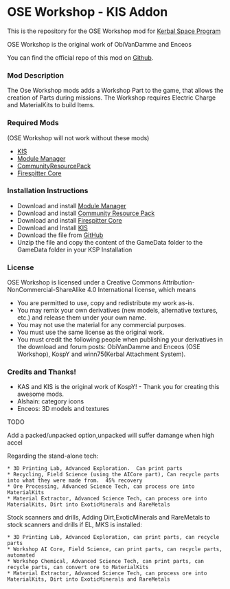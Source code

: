 ﻿OSE Workshop - KIS Addon
===

This is the repository for the OSE Workshop mod for [Kerbal Space Program](http://kerbalspaceprogram.com)

OSE Workshop is the original work of ObiVanDamme and Enceos

You can find the official repo of this mod on [Github](http://github.com/ObiVanDamme/Workshop).

### Mod Description
The Ose Workshop mods adds a Workshop Part to the game, that allows the creation of Parts during missions. The Workshop requires Electric Charge and MaterialKits to build Items. 

### Required Mods
(OSE Workshop will not work without these mods)
* [KIS](http://forum.kerbalspaceprogram.com/index.php?/topic/101928-105-kerbal-inventory-system-kis-123/)
* [Module Manager](http://forum.kerbalspaceprogram.com/threads/55219)
* [CommunityResourcePack](http://forum.kerbalspaceprogram.com/index.php?/topic/83007-11)
* [Firespitter Core](http://forum.kerbalspaceprogram.com/index.php?/topic/22583-firespitter-propeller-plane-and-helicopter-parts-v71-may-5th-for-ksp-10/)

### Installation Instructions
* Download and install [Module Manager](http://forum.kerbalspaceprogram.com/threads/55219)
* Download and install [Community Resource Pack](http://forum.kerbalspaceprogram.com/index.php?/topic/83007-11)
* Download and install [Firespitter Core](http://forum.kerbalspaceprogram.com/index.php?/topic/22583-firespitter-propeller-plane-and-helicopter-parts-v71-may-5th-for-ksp-10/)
* Download and Install [KIS](http://forum.kerbalspaceprogram.com/index.php?/topic/101928-105-kerbal-inventory-system-kis-123/)
* Download the file from [GitHub](https://github.com/obivandamme/Workshop/releases)
* Unzip the file and copy the content of the GameData folder to the GameData folder in your KSP Installation

### License

OSE Workshop is licensed under a Creative Commons Attribution-NonCommercial-ShareAlike 4.0 International license, which means

* You are permitted to use, copy and redistribute my work as-is.
* You may remix your own derivatives (new models, alternative textures, etc.) and release them under your own name.
* You may not use the material for any commercial purposes.
* You must use the same license as the original work.
* You must credit the following people when publishing your derivatives in the download and forum posts: ObiVanDamme and Enceos (OSE Workshop), KospY and winn75(Kerbal Attachment System).

### Credits and Thanks!

* KAS and KIS is the original work of KospY! - Thank you for creating this awesome mods.
* Alshain: category icons
* Enceos: 3D models and textures 


TODO

Add a packed/unpacked option,unpacked will suffer damange when high accel


Regarding the stand-alone tech:

	* 3D Printing Lab, Advanced Exploration.  Can print parts
	* Recycling, Field Science (using the AICore part), Can recycle parts into what they were made from.  45% recovery
	* Ore Processing﻿, Advanced Science Tech, can process ore into MaterialKits
	* Material Extractor, Advanced Science Tech, can process ore into MaterialKits, Dirt into ExoticMinerals and RareMetals

Stock scanners and drills, Adding Dirt,ExoticMinerals and RareMetals to stock scanners and drills
if EL, MKS  is installed:

	* 3D Printing Lab, Advanced Exploration, can print parts, can recycle parts
	* Workshop AI Core, Field Science, can print parts, can recycle parts, automated
	* Workshop Chemical, Advanced Science Tech, can print parts, can recycle parts, can convert ore to MaterialKits
	* Material Extractor, Advanced Science Tech, can process ore into MaterialKits, Dirt into ExoticMinerals and RareMetals